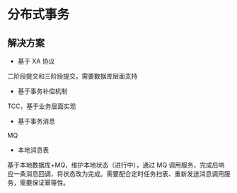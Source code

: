 # 分布式事务

## 解决方案

- 基于 XA 协议

二阶段提交和三阶段提交，需要数据库层面支持

- 基于事务补偿机制

TCC，基于业务层面实现

- 基于事务消息

MQ

- 本地消息表

基于本地数据库+MQ，维护本地状态（进行中），通过 MQ 调用服务，完成后响应一条消息回调，将状态改为完成。需要配合定时任务扫表、重新发送消息调用服务，需要保证幂等性。

